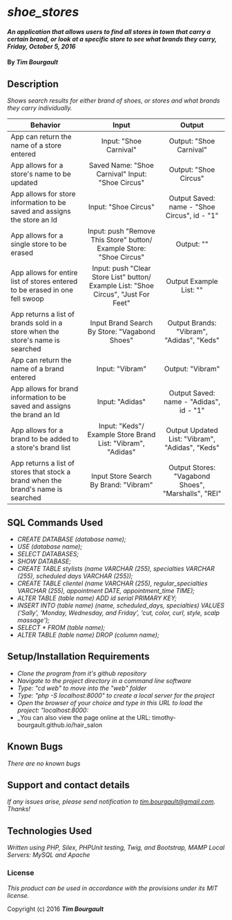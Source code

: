 # _shoe_stores_

#### _An application that allows users to find all stores in town that carry a certain brand, or look at a specific store to see what brands they carry, Friday, October 5, 2016_

#### By _**Tim Bourgault**_

## Description

_Shows search results for either brand of shoes, or stores and what brands they carry individually._

| Behavior |      Input    | Output|
|----------|:-------------:|:-----:|
| App can return the name of a store entered | Input: "Shoe Carnival" | Output: "Shoe Carnival" |
| App allows for a store's name to be updated | Saved Name: "Shoe Carnival" Input: "Shoe Circus" | Output: "Shoe Circus" |
| App allows for store information to be saved and assigns the store an Id | Input: "Shoe Circus" | Output Saved: name - "Shoe Circus", id - "1" |
| App allows for a single store to be erased | Input: push "Remove This Store" button/ Example Store: "Shoe Circus" | Output: "" |
| App allows for entire list of stores entered to be erased in one fell swoop | Input: push "Clear Store List" button/ Example List: "Shoe Circus", "Just For Feet"| Output Example List: "" |
| App returns a list of brands sold in a store when the store's name is searched | Input Brand Search By Store: "Vagabond Shoes" | Output Brands: "Vibram", "Adidas", "Keds" |
| App can return the name of a brand entered | Input: "Vibram" | Output: "Vibram" |
| App allows for brand information to be saved and assigns the brand an Id | Input: "Adidas" | Output Saved: name - "Adidas", id - "1" |
| App allows for a brand to be added to a store's brand list| Input: "Keds"/ Example Store Brand List: "Vibram", "Adidas" | Output Updated List: "Vibram", "Adidas", "Keds" |
| App returns a list of stores that stock a brand when the brand's name is searched | Input Store Search By Brand: "Vibram" | Output Stores: "Vagabond Shoes", "Marshalls", "REI" |




## SQL Commands Used
* _CREATE DATABASE (database name);_
* _USE (database name);_
* _SELECT DATABASES;_
* _SHOW DATABASE;_
* _CREATE TABLE stylists (name VARCHAR (255), specialties VARCHAR (255), scheduled days VARCHAR (255));_
* _CREATE TABLE clientel (name VARCHAR (255), regular_specialties VARCHAR (255), appointment DATE, appointment_time TIME);_
* _ALTER TABLE (table name) ADD id serial PRIMARY KEY;_
* _INSERT INTO (table name) (name, scheduled_days, specialties) VALUES ('Sally', 'Monday, Wednesday, and Friday', 'cut, color, curl, style, scalp massage');_
* _SELECT * FROM (table name);_
* _ALTER TABLE (table name) DROP (column name);_

## Setup/Installation Requirements

* _Clone the program from it's github repository_
* _Navigate to the project directory in a command line software_
* _Type: "cd web" to move into the "web" folder_
* _Type: "php -S localhost:8000" to create a local server for the project_
* _Open the browser of your choice and type in this URL to load the project: "localhost:8000:_
* _You can also view the page online at the URL: timothy-bourgault.github.io/hair_salon


## Known Bugs

_There are no known bugs_

## Support and contact details

_If any issues arise, please send notification to tim.bourgault@gmail.com. Thanks!_

## Technologies Used

_Written using PHP, Silex, PHPUnit testing, Twig, and Bootstrap, MAMP Local Servers: MySQL and Apache_

### License

*This product can be used in accordance with the provisions under its MIT license.*

Copyright (c) 2016 **_Tim Bourgault_**
